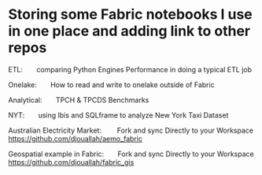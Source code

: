 # Storing some Fabric notebooks I use in one place and adding link to other repos


ETL:  comparing Python Engines Performance in doing a typical ETL job

Onelake:  How to read and write to onelake outside of Fabric 

Analytical:  TPCH & TPCDS Benchmarks 

NYT:  using Ibis and SQLframe to analyze New York Taxi Dataset

Australian Electricity Market:   Fork and sync Directly to your Workspace  https://github.com/djouallah/aemo_fabric

Geospatial  example in Fabric:  Fork and sync Directly to your Workspace  https://github.com/djouallah/fabric_gis
